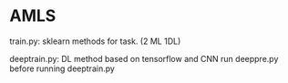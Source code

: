 # AMLS
train.py: sklearn methods for task. (2 ML 1DL)

deeptrain.py: DL method based on tensorflow and CNN
run deeppre.py before running deeptrain.py
